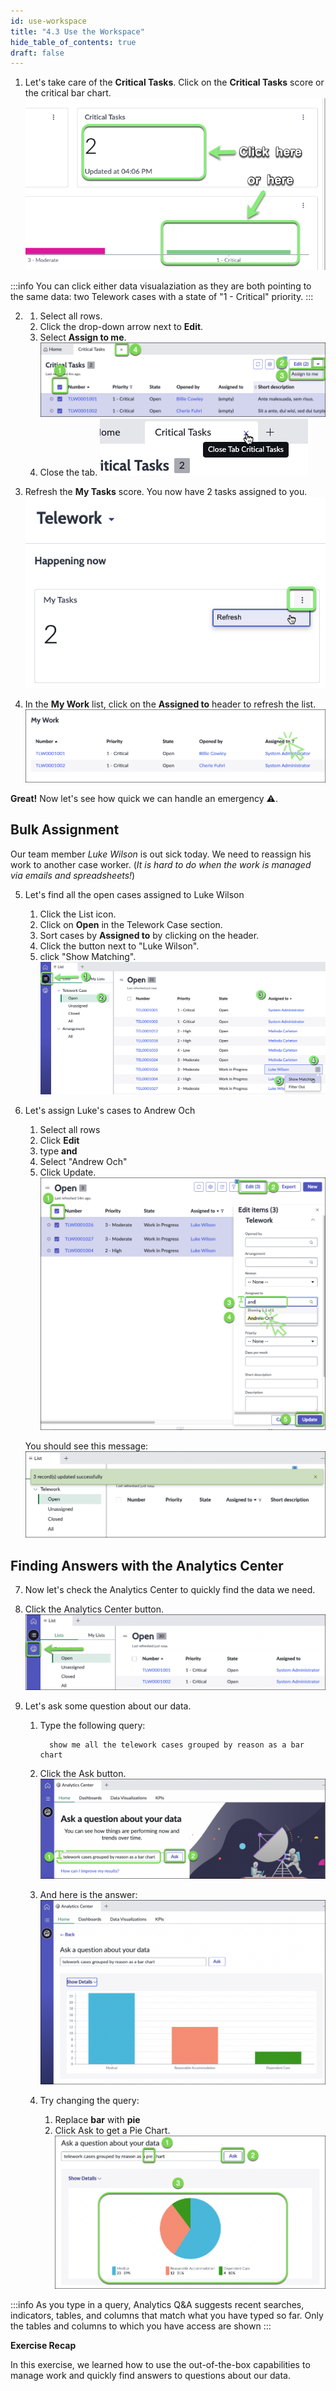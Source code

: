 ```yaml
---
id: use-workspace
title: "4.3 Use the Workspace"
hide_table_of_contents: true
draft: false
---
```


1. Let's take care of the **Critical Tasks**. Click on the **Critical Tasks** score or the critical bar chart.
![](../images/2023-10-04-16-08-14.png)

:::info
You can click either data visualaziation as they are both pointing to the same data: two Telework cases with a state of "1 - Critical" priority. 
:::


2. 
   1. Select all rows. 
   2. Click the drop-down arrow next to **Edit**.
   3. Select **Assign to me**.
   ![](./workspace/Assign_to_me.png)
   4. Close the tab.
   ![](../images/2023-10-04-16-10-24.png)


3. Refresh the **My Tasks** score. You now have 2 tasks assigned to you.
![](../images/2023-10-04-16-11-02.png)


4. In the **My Work** list, click on the **Assigned to** header to refresh the list.
![](./workspace/Click_Assigned_to_to_refresh_the_list.png)


**Great!** Now let's see how quick we can handle an emergency ⚠️.

## Bulk Assignment

Our team member _Luke Wilson_ is out sick today. We need to reassign his work to another case worker. (_It is hard to do when the work is managed via emails and spreadsheets!_)

5. Let's find all the open cases assigned to Luke Wilson

    1. Click the List icon.
    2. Click on **Open** in the Telework Case section.
    3. Sort cases by **Assigned to** by clicking on the header.
    4. Click the button next to "Luke Wilson".
    5. click "Show Matching".
    ![](../images/2023-10-04-16-14-30.png)


6. Let's assign Luke's cases to Andrew Och

    1. Select all rows
    2. Click **Edit** 
    3. type **and**
    4. Select "Andrew Och"
    5. Click Update.
    ![](./workspace/assign_to_Andrew.png)
    
    You should see this message:
    ![](./workspace/message_record_updated.png)

## Finding Answers with the Analytics Center

7. Now let's check the Analytics Center to quickly find the data we need.


8. Click the Analytics Center button.
![](./workspace/Click_Analytics_Center.png)


9. Let's ask some question about our data.
   1. Type the following query: 

            show me all the telework cases grouped by reason as a bar chart

   2. Click the <span className="button-purple_white">Ask</span> button.
    ![](./workspace/ask_question.png)
   3. And here is the answer:
    ![](./workspace/analytics_center_result.png)
   4. Try changing the query:  
      1. Replace **bar** with **pie**
      2. Click Ask to get a Pie Chart.
    ![](./workspace/question_as_Pie_chart.png)


:::info
As you type in a query, Analytics Q&A suggests recent searches, indicators, tables, and columns that match what you have typed so far. Only the tables and columns to which you have access are shown
:::

**Exercise Recap**

In this exercise, we learned how to use the out-of-the-box capabilities to manage work and quickly find answers to questions about our data.